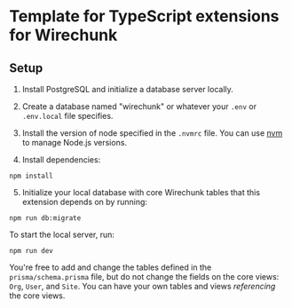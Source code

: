 # Template for TypeScript extensions for Wirechunk

## Setup

1. Install PostgreSQL and initialize a database server locally.

2. Create a database named "wirechunk" or whatever your `.env` or `.env.local` file specifies.

3. Install the version of node specified in the `.nvmrc` file. You can use [nvm](https://github.com/nvm-sh/nvm) to manage Node.js versions.

4. Install dependencies:

```
npm install
```

5. Initialize your local database with core Wirechunk tables that this extension depends on by running:

```
npm run db:migrate
```

To start the local server, run:

```
npm run dev
```

You're free to add and change the tables defined in the `prisma/schema.prisma` file, but do not change the fields on the core views:
`Org`, `User`, and `Site`. You can have your own tables and views _referencing_ the core views.
